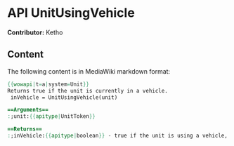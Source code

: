 # API UnitUsingVehicle

**Contributor:** Ketho

## Content

The following content is in MediaWiki markdown format:

```mediawiki
{{wowapi|t=a|system=Unit}}
Returns true if the unit is currently in a vehicle.
 inVehicle = UnitUsingVehicle(unit)

==Arguments==
:;unit:{{apitype|UnitToken}}

==Returns==
:;inVehicle:{{apitype|boolean}} - true if the unit is using a vehicle, false otherwise.
```